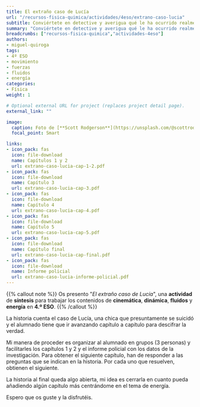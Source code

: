 ```yaml
---
title: El extraño caso de Lucía
url: "/recursos-fisica-quimica/actividades/4eso/extrano-caso-lucia"
subtitle: Conviértete en detective y averigua qué le ha ocurrido realmente a Lucía
summary: "Conviértete en detective y averigua qué le ha ocurrido realmente a Lucía."
breadcrumbs: ["recursos-fisica-quimica","actividades-4eso"]
authors:
- miguel-quiroga
tags:
- 4º ESO
- movimiento
- fuerzas
- fluidos
- energía
categories:
- Física
weight: 1

# Optional external URL for project (replaces project detail page).
external_link: ""

image:
  caption: Foto de [**Scott Rodgerson**](https://unsplash.com/@scottrodgerson) en [Unsplash](https://unsplash.com)
  focal_point: Smart

links:
- icon_pack: fas
  icon: file-download
  name: Capítulos 1 y 2
  url: extrano-caso-lucia-cap-1-2.pdf
- icon_pack: fas
  icon: file-download
  name: Capítulo 3
  url: extrano-caso-lucia-cap-3.pdf
- icon_pack: fas
  icon: file-download
  name: Capítulo 4
  url: extrano-caso-lucia-cap-4.pdf
- icon_pack: fas
  icon: file-download
  name: Capítulo 5
  url: extrano-caso-lucia-cap-5.pdf
- icon_pack: fas
  icon: file-download
  name: Capítulo final
  url: extrano-caso-lucia-cap-final.pdf
- icon_pack: fas
  icon: file-download
  name: Informe policial
  url: extrano-caso-lucia-informe-policial.pdf
---
```


{{% callout note %}}
Os presento "*El extraño caso de Lucía*", una **actividad** de **síntesis** para trabajar los contenidos de **cinemática**, **dinámica**, **fluidos** y **energía** en **4.º ESO**.
{{% /callout %}}

La historia cuenta el caso de Lucía, una chica que presuntamente se suicidó y el alumnado tiene que ir avanzando capítulo a capítulo para descifrar la verdad.

Mi manera de proceder es organizar al alumnado en grupos (3 personas) y facilitarles los capítulos 1 y 2 y el informe policial con los datos de la investigación. Para obtener el siguiente capítulo, han de responder a las preguntas que se indican en la historia. Por cada uno que resuelven, obtienen el siguiente.

La historia al final queda algo abierta, mi idea es cerrarla en cuanto pueda añadiendo algún capítulo más centrándome en el tema de energía.

Espero que os guste y la disfrutéis.
